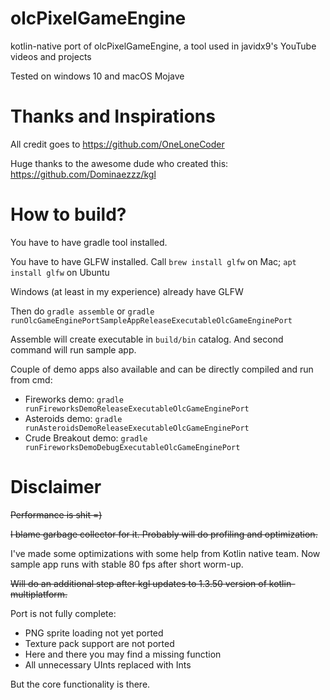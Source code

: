 # olcPixelGameEngine
kotlin-native port of olcPixelGameEngine, a tool used in javidx9's YouTube videos and projects

Tested on windows 10 and macOS Mojave

# Thanks and Inspirations
All credit goes to https://github.com/OneLoneCoder

Huge thanks to the awesome dude who created this: https://github.com/Dominaezzz/kgl

# How to build?
You have to have gradle tool installed.

You have to have GLFW installed. Call `brew install glfw` on Mac; `apt install glfw` on Ubuntu

Windows (at least in my experience) already have GLFW

Then do `gradle assemble` or `gradle runOlcGameEnginePortSampleAppReleaseExecutableOlcGameEnginePort`

Assemble will create executable in `build/bin` catalog. And second command will run sample app.

Couple of demo apps also available and can be directly compiled and run from cmd:
- Fireworks demo:
    `gradle runFireworksDemoReleaseExecutableOlcGameEnginePort`
- Asteroids demo:
    `gradle runAsteroidsDemoReleaseExecutableOlcGameEnginePort`  
- Crude Breakout demo:
    `gradle runFireworksDemoDebugExecutableOlcGameEnginePort`

# Disclaimer
~~Performance is shit =)~~ 

~~I blame garbage collector for it. Probably will do profiling and optimization.~~

I've made some optimizations with some help from Kotlin native team. 
Now sample app runs with stable 80 fps after short worm-up.

~~Will do an additional step after kgl updates to 1.3.50 version of kotlin-multiplatform.~~

Port is not fully complete:
- PNG sprite loading not yet ported
- Texture pack support are not ported
- Here and there you may find a missing function
- All unnecessary UInts replaced with Ints

But the core functionality is there.
